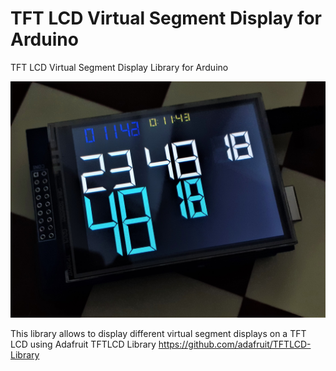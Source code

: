 # TFT LCD Virtual Segment Display for Arduino
TFT LCD Virtual Segment Display Library for Arduino 

![Display sample](docs/f_20220101_221308.jpg)

This library allows to display different virtual segment displays on a TFT LCD using Adafruit TFTLCD Library https://github.com/adafruit/TFTLCD-Library
